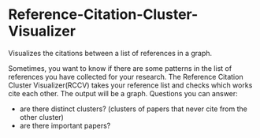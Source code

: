 # Reference-Citation-Cluster-Visualizer
Visualizes the citations between a list of references in a graph.

Sometimes, you want to know if there are some patterns in the list of references you have collected for your research.
The Reference Citation Cluster Visualizer(RCCV) takes your reference list and checks which works cite each other.
The output will be a graph.
Questions you can answer:
* are there distinct clusters? (clusters of papers that never cite from the other cluster)
* are there important papers?
